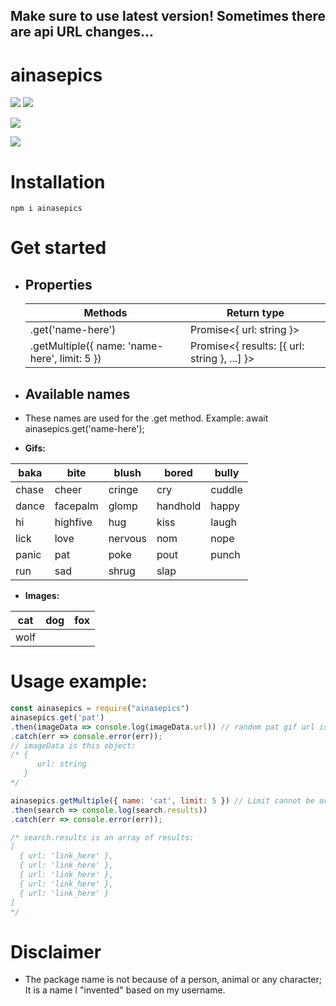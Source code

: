 ## Make sure to use latest version! Sometimes there are api URL changes...
# ainasepics
<div align="left">
  <p>
    <a href="#"><img src="https://badgen.net/npm/v/ainasepics"/></a>
    <a href="#"><img src="https://badgen.net/npm/dt/ainasepics"/></a>
  </p>
      <a href="#"><img src="https://nodei.co/npm/ainasepics.png?downloads=true&downloadRank=true&stars=true"></a>
</div>

[![](https://dcbadge.vercel.app/api/server/WGxcN6zDzq)](https://discord.gg/WGxcN6zDzq)

# Installation
```
npm i ainasepics
```

# Get started
* ## Properties
    | Methods                                           | Return type                                |
    |---------------------------------------------------|--------------------------------------------|
    | .get('name-here')                                 | Promise<{ url: string }>                   |
    | .getMultiple({ name: 'name-here', limit: 5 })     | Promise<{ results: [{ url: string }, ...] }> |

* ## Available names
- These names are used for the .get method. Example: await ainasepics.get('name-here');

* **Gifs:**

| baka  | bite     | blush   | bored    | bully  |
|-------|----------|---------|----------|--------|
| chase | cheer    | cringe  | cry      | cuddle |
| dance | facepalm | glomp   | handhold | happy  |
| hi    | highfive | hug     | kiss     | laugh  |
| lick  | love     | nervous | nom      | nope   |
| panic | pat      | poke    | pout     | punch  |
| run   | sad      | shrug   | slap     |        |

* **Images:**

| cat  | dog | fox |
|------|-----|-----|
| wolf |     |     |

# Usage example:
```js
const ainasepics = require("ainasepics")
ainasepics.get('pat')
.then(imageData => console.log(imageData.url)) // random pat gif url is logged.
.catch(err => console.error(err));
// imageData is this object:
/* {
      url: string
   }
*/

ainasepics.getMultiple({ name: 'cat', limit: 5 }) // Limit cannot be over 5
.then(search => console.log(search.results))
.catch(err => console.error(err));

/* search.results is an array of results:
[
  { url: 'link_here' },
  { url: 'link_here' },
  { url: 'link_here' },
  { url: 'link_here' },
  { url: 'link_here' }
]
*/
```

# Disclaimer
- The package name is not because of a person, animal or any character; It is a name I "invented" based on my username.